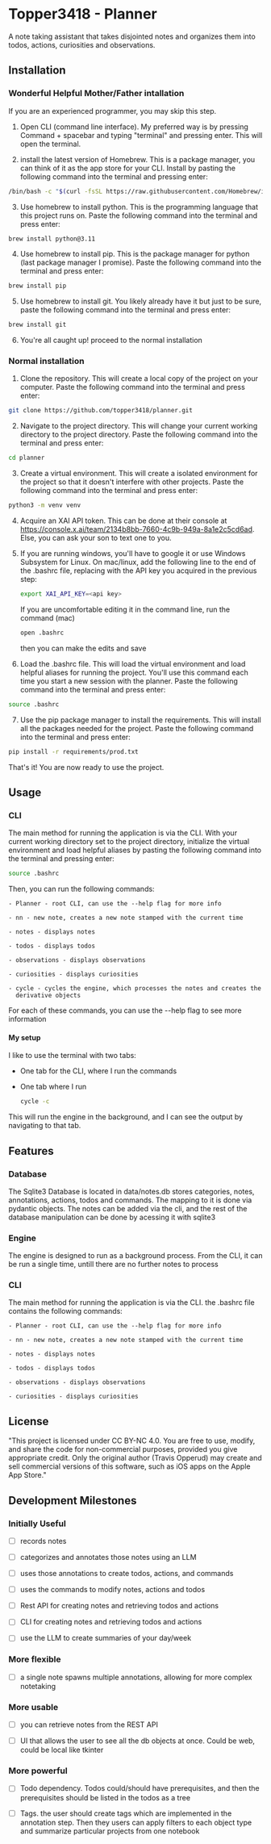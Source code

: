 # Topper3418 - Planner

A note taking assistant that takes disjointed notes and organizes them
into todos, actions, curiosities and observations.

## Installation

### Wonderful Helpful Mother/Father intallation

If you are an experienced programmer, you may skip this step.

1) Open CLI (command line interface). My preferred way is by pressing Command 
\+ spacebar and typing "terminal" and pressing enter. This will open the terminal.

2) install the latest version of Homebrew. This is a package manager, you can
think of it as the app store for your CLI. Install by pasting the following command
into the terminal and pressing enter:

```bash
/bin/bash -c "$(curl -fsSL https://raw.githubusercontent.com/Homebrew/install/HEAD/install.sh)"
```

3) Use homebrew to install python. This is the programming language that this 
project runs on. Paste the following command into the terminal and press enter:

```bash
brew install python@3.11
```

4) Use homebrew to install pip. This is the package manager for python (last package manager 
I promise). Paste the following command into the terminal and press enter:

```bash
brew install pip
```

5) Use homebrew to install git. You likely already have it but just to be sure, paste
the following command into the terminal and press enter:

```bash
brew install git
```

6) You're all caught up! proceed to the normal installation

### Normal installation

1) Clone the repository. This will create a local copy of the project on your computer.
   Paste the following command into the terminal and press enter:

```bash
git clone https://github.com/topper3418/planner.git
```

2) Navigate to the project directory. This will change your current working directory
   to the project directory. Paste the following command into the terminal and press enter:

```bash
cd planner
```

3) Create a virtual environment. This will create a isolated environment for the project
   so that it doesn't interfere with other projects. Paste the following command into the
   terminal and press enter:

```bash
python3 -m venv venv
```

4) Acquire an XAI API token. This can be done at their console at
   https://console.x.ai/team/2134b8bb-7660-4c9b-949a-8a1e2c5cd6ad. Else, you can ask your
   son to text one to you.

5) If you are running windows, you'll have to google it or use Windows Subsystem for Linux.
   On mac/linux, add the following line to the end of the .bashrc file, replacing <api key> with the
   API key you acquired in the previous step:

   ```bash
   export XAI_API_KEY=<api key>
   ```
   
   If you are uncomfortable editing it in the command line, run the command (mac)

   ```bash
   open .bashrc
   ```

   then you can make the edits and save

7) Load the .bashrc file. This will load the virtual environment and load helpful aliases
   for running the project. You'll use this command each time you start a new session with
   the planner. Paste the following command into the terminal and press enter:

```bash
source .bashrc
```

7) Use the pip package manager to install the requirements. This will install all the
   packages needed for the project. Paste the following command into the terminal and
   press enter:

```bash
pip install -r requirements/prod.txt
```

That's it! You are now ready to use the project. 

## Usage

### CLI

The main method for running the application is via the CLI. With your current working
directory set to the project directory, initialize the virtual environment and load 
helpful aliases by pasting the following command into the terminal and pressing enter:

```bash
source .bashrc
```

Then, you can run the following commands:

    - Planner - root CLI, can use the --help flag for more info

    - nn - new note, creates a new note stamped with the current time

    - notes - displays notes

    - todos - displays todos

    - observations - displays observations

    - curiosities - displays curiosities

    - cycle - cycles the engine, which processes the notes and creates the
      derivative objects

For each of these commands, you can use the --help flag to see more information

#### My setup

I like to use the terminal with two tabs:

- One tab for the CLI, where I run the commands

- One tab where I run

    ```bash
    cycle -c
    ```

This will run the engine in the background, and I can see the output by 
navigating to that tab.

## Features

### Database

The Sqlite3 Database is located in data/notes.db stores categories, notes,
annotations, actions, todos and commands. The mapping to it is done via
pydantic objects. The notes can be added via the cli, and the rest of the
database manipulation can be done by acessing it with sqlite3

### Engine

The engine is designed to run as a background process. From the CLI, it
can be run a single time, untill there are no further notes to process

### CLI

The main method for running the application is via the CLI. the .bashrc
file contains the following commands:

    - Planner - root CLI, can use the --help flag for more info

    - nn - new note, creates a new note stamped with the current time

    - notes - displays notes

    - todos - displays todos

    - observations - displays observations

    - curiosities - displays curiosities

## License

"This project is licensed under CC BY-NC 4.0. You are free to use, modify,
and share the code for non-commercial purposes, provided you give appropriate
credit. Only the original author (Travis Opperud) may create and sell commercial
versions of this software, such as iOS apps on the Apple App Store."

## Development Milestones

### Initially Useful

- [ ] records notes

- [ ] categorizes and annotates those notes using an LLM

- [ ] uses those annotations to create todos, actions, and commands

- [ ] uses the commands to modify notes, actions and todos

- [ ] Rest API for creating notes and retrieving todos and actions

- [ ] CLI for creating notes and retrieving todos and actions

- [ ] use the LLM to create summaries of your day/week

### More flexible

- [ ] a single note spawns multiple annotations, allowing
for more complex notetaking

### More usable

- [ ] you can retrieve notes from the REST API

- [ ] UI that allows the user to see all the db objects at once.
Could be web, could be local like tkinter

### More powerful

- [ ] Todo dependency. Todos could/should have prerequisites,
and then the prerequisites should be listed in the todos as a tree

- [ ] Tags. the user should create tags which are implemented in
the annotation step. Then they users can apply filters to each
object type and summarize particular projects from one notebook
